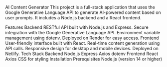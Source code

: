 AI Content Generator
This project is a full-stack application that uses the Google Generative Language API to generate AI-powered content based on user prompts. It includes a Node.js backend and a React frontend.

Features
Backend
RESTful API built with Node.js and Express.
Secure integration with the Google Generative Language API.
Environment variable management using dotenv.
Deployed on Render for easy access.
Frontend
User-friendly interface built with React.
Real-time content generation using API calls.
Responsive design for desktop and mobile devices.
Deployed on Netlify.
Tech Stack
Backend
Node.js
Express
Axios
dotenv
Frontend
React
Axios
CSS for styling
Installation
Prerequisites
Node.js (version 14 or higher)
